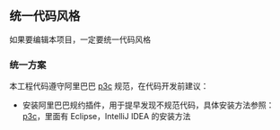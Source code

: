 ## 统一代码风格

如果要编辑本项目，一定要统一代码风格

### 统一方案

本工程代码遵守阿里巴巴 [p3c](https://github.com/alibaba/p3c) 规范，在代码开发前建议：
* 安装阿里巴巴规约插件，用于提早发现不规范代码，具体安装方法参照：[p3c](https://github.com/alibaba/p3c)，里面有 Eclipse，IntelliJ IDEA 的安装方法